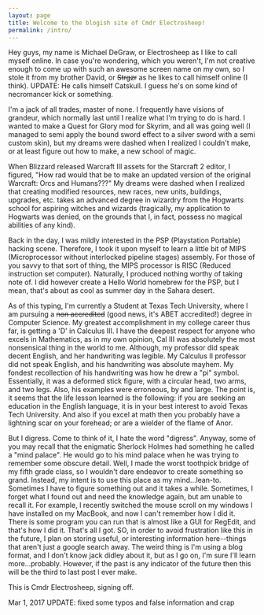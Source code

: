 ```yaml
---
layout: page
title: Welcome to the blogish site of Cmdr Electrosheep!
permalink: /intro/
---
```


Hey guys, my name is Michael DeGraw, or Electrosheep as I like to call myself online. In case you're wondering, which you weren't, I'm not creative enough to come up with such an awesome screen name on my own, so I stole it from my brother David, or ~~Strgzr~~ as he likes to call himself online (I think). UPDATE: He calls himself Catskull. I guess he's on some kind of necromancer kick or something.

I'm a jack of all trades, master of none. I frequently have visions of grandeur, which normally last until I realize what I'm trying to do is hard. I wanted to make a Quest for Glory mod for Skyrim, and all was going well (I managed to semi apply the bound sword effect to a silver sword with a semi custom skin), but my dreams were dashed when I realized I couldn't make, or at least figure out how to make, a new school of magic.

When Blizzard released Warcraft III assets for the Starcraft 2 editor, I figured, "How rad would that be to make an updated version of the original Warcraft: Orcs and Humans???" My dreams were dashed when I realized that creating modified resources, new races, new units, buildings, upgrades, etc. takes an advanced degree in wizardry from the Hogwarts school for aspiring witches and wizards (tragically, my application to Hogwarts was denied, on the grounds that I, in fact, possess no magical abilities of any kind).

Back in the day, I was mildly interested in the PSP (Playstation Portable) hacking scene. Therefore, I took it upon myself to learn a little bit of MIPS (Microprocessor without interlocked pipeline stages) assembly. For those of you savvy to that sort of thing, the MIPS processor is RISC (Reduced instruction set computer). Naturally, I produced nothing worthy of taking note of. I did however create a Hello World homebrew for the PSP, but I mean, that's about as cool as summer day in the Sahara desert.

As of this typing, I'm currently a Student at Texas Tech University, where I am pursuing a ~~non accredited~~ (good news, it's ABET accredited!) degree in Computer Science. My greatest accomplishment in my college career thus far, is getting a 'D' in Calculus III. I have the deepest respect for anyone who excels in Mathematics, as in my own opinion, Cal III was absolutely the most nonsensical thing in the world to me. Although, my professor did speak decent English, and her handwriting was legible. My Calculus II professor did not speak English, and his handwriting was absolute mayhem. My fondest recollection of his handwriting was how he drew a "pi" symbol. Essentially, it was a deformed stick figure, with a circular head, two arms, and two legs. Also, his examples were erroneous, by and large. The point is, it seems that the life lesson learned is the following: if you are seeking an education in the English language, it is in your best interest to avoid Texas Tech University. And also if you excel at math then you probably have a lightning scar on your forehead; or are a wielder of the flame of Anor.

But I digress. Come to think of it, I hate the word "digress". Anyway, some of you may recall that the enigmatic Sherlock Holmes had something he called a "mind palace". He would go to his mind palace when he was trying to remember some obscure detail. Well, I made the worst toothpick bridge of my fifth grade class, so I wouldn't dare endeavor to create something so grand. Instead, my intent is to use this place as my mind...lean-to. Sometimes I have to figure something out and it takes a while. Sometimes, I forget what I found out and need the knowledge again, but am unable to recall it. For example, I recently switched the mouse scroll on my windows I have installed on my MacBook, and now I can't remember how I did it. There is some program you can run that is almost like a GUI for RegEdit, and that's how I did it. That's all I got. SO, in order to avoid frustration like this in the future, I plan on storing useful, or interesting information here--things that aren't just a google search away. The weird thing is I'm using a blog format, and I don't know jack didley about it, but as I go on, I'm sure I'll learn more...probably. However, if the past is any indicator of the future then this will be the third to last post I ever make.

This is Cmdr Electrosheep, signing off.

Mar 1, 2017 UPDATE: fixed some typos and false information and crap
